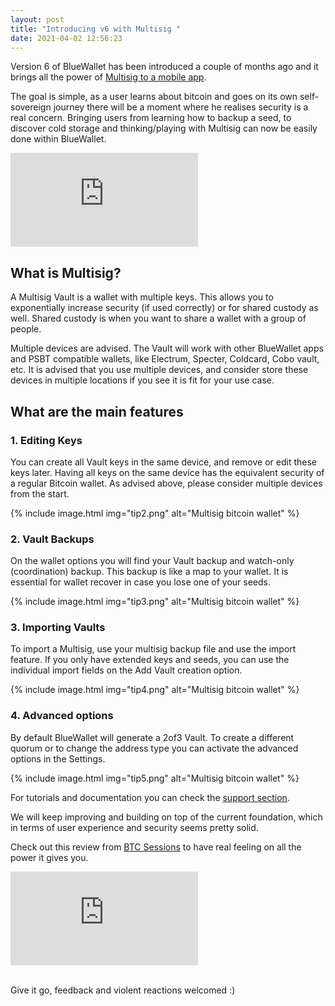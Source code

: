 ```yaml
---
layout: post
title: "Introducing v6 with Multisig "
date: 2021-04-02 12:56:23
---
```

Version 6 of BlueWallet has been introduced a couple of months ago and it brings all the power of [Multisig to a mobile app](https://bluewallet.io/multisig-wallet/). 

The goal is simple, as a user learns about bitcoin and goes on its own self-sovereign journey there will be a moment where he realises security is a real concern. Bringing users from learning how to backup a seed, to discover cold storage and thinking/playing with Multisig can now be easily done within BlueWallet.

<div class="uk-container{{container}}">
      <div class="videoWrapper">
        <iframe src="https://www.youtube.com/embed/Yfp1-XouEXM?autoplay=0&amp;showinfo=0&amp;rel=0&amp;modestbranding=1&amp;playsinline=1" frameborder="0" allowfullscreen uk-responsive uk-video="automute: true"></iframe>
      </div>
  </div>

## What is Multisig?

A Multisig Vault is a wallet with multiple keys. This allows you to exponentially increase security (if used correctly) or for shared custody as well. Shared custody is when you want to share a wallet with a group of people.

Multiple devices are advised. The Vault will work with other BlueWallet apps and PSBT compatible wallets, like Electrum, Specter, Coldcard, Cobo vault, etc. It is advised that you use multiple devices, and consider store these devices in multiple locations if you see it is fit for your use case.

## What are the main features

### 1. Editing Keys

You can create all Vault keys in the same device, and remove or edit these keys later. Having all keys on the same device has the equivalent security of a regular Bitcoin wallet. As advised above, please consider multiple devices from the start.

{% include image.html img="tip2.png" alt="Multisig bitcoin wallet" %}

### 2. Vault Backups

On the wallet options you will find your Vault backup and watch-only (coordination) backup. This backup is like a map to your wallet. It is essential for wallet recover in case you lose one of your seeds. 

{% include image.html img="tip3.png" alt="Multisig bitcoin wallet" %}

### 3. Importing Vaults

To import a Multisig, use your multisig backup file and use the import feature. If you only have extended keys and seeds, you can use the individual import fields on the Add Vault creation option.

{% include image.html img="tip4.png" alt="Multisig bitcoin wallet" %}

### 4. Advanced options

By default BlueWallet will generate a 2of3 Vault. To create a different quorum or to change the address type you can activate the advanced options in the Settings. 

{% include image.html img="tip5.png" alt="Multisig bitcoin wallet" %}

For tutorials and documentation you can check the [support section](https://bluewallet.io/docs). 

We will keep improving and building on top of the current foundation, which in terms of user experience and security seems pretty solid.

Check out this review from [BTC Sessions](https://www.youtube.com/channel/UChzLnWVsl3puKQwc5PoO6Zg) to have real feeling on all the power it gives you.

<div class="uk-container{{container}}">
      <div class="videoWrapper">
        <iframe src="https://www.youtube.com/embed/E1qcYkSerko?autoplay=0&amp;showinfo=0&amp;rel=0&amp;modestbranding=1&amp;playsinline=1" frameborder="0" allowfullscreen uk-responsive uk-video="automute: true"></iframe>
      </div>
  </div>

\
Give it go, feedback and violent reactions welcomed :)